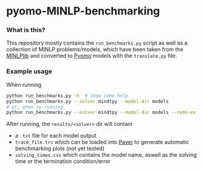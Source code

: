 # pyomo-MINLP-benchmarking

### What is this?
This repository mostly contains the `run_benchmarks.py` script as well as
a collection of MINLP problems/models, which have been taken from the
[MINLPlib](http://www.minlplib.org/) and converted to [Pyomo](https://github.com/Pyomo/pyomo) models with the
`translate.py` file.

### Example usage

When running

```sh
python run_benchmarks.py -h  # show some help
python run_benchmarks.py --solver mindtpy --model-dir models
# or, when re-running
python run_benchmarks.py --solver mindtpy --model-dir models --redo-existing --no-skip-failed
```
After running, the `results/<solver>` dir will contain
- a `.txt` file for each model output
- `trace_file.trc` which can be loaded into [Paver](https://github.com/coin-or/Paver) to generate automatic benchmarking plots (not yet tested)
- `solving_times.csv` which contains the model name, aswell as the solving time or the termination condition/error
